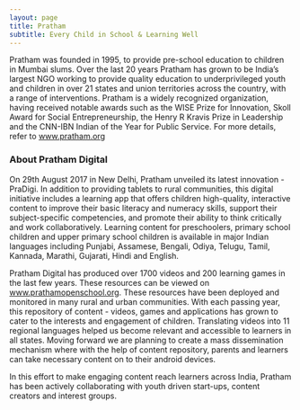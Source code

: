 ```yaml
---
layout: page
title: Pratham
subtitle: Every Child in School & Learning Well
---
```


Pratham was founded in 1995, to provide pre-school education to children in Mumbai slums. Over the last 20 years Pratham has grown to be India’s largest NGO working to provide quality education to underprivileged youth and children in over 21 states and union territories across the country, with a range of interventions.
Pratham is a widely recognized organization, having received notable awards such as the WISE Prize for Innovation, Skoll Award for Social Entrepreneurship, the Henry R Kravis Prize in Leadership and the CNN-IBN Indian of the Year for Public Service. For more details, refer to www.pratham.org

### About Pratham Digital

On 29th August 2017 in New Delhi, Pratham unveiled its latest innovation - PraDigi. In addition to providing tablets to rural communities, this digital initiative includes a learning app that offers children high-quality, interactive content to improve their basic literacy and numeracy skills, support their subject-specific competencies, and promote their ability to think critically and work collaboratively. Learning content for preschoolers, primary school children and upper primary school children is available in major Indian languages including Punjabi, Assamese, Bengali, Odiya, Telugu, Tamil, Kannada, Marathi, Gujarati, Hindi and English.

Pratham Digital has produced over 1700 videos and 200 learning games in the last few years. These resources can be viewed on www.prathamopenschool.org. 
These resources have been deployed and monitored in many rural and urban communities. With each passing year, this repository of content - videos, games and applications has grown to cater to the interests and engagement of children. 
Translating videos into 11 regional languages helped us become relevant and accessible to learners in all states. Moving forward we are planning to create a mass dissemination mechanism where with the help of content repository, parents and learners can take necessary content on to their android devices.

In this effort to make engaging content reach learners across India, Pratham has been actively collaborating with youth driven start-ups, content creators and interest groups.

